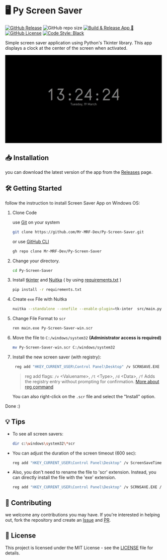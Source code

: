 # 🖥️ Py Screen Saver

[![GitHub Release](https://img.shields.io/github/v/release/Mr-MRF-Dev/Py-Screen-Saver)](https://github.com/Mr-MRF-Dev/Py-Screen-Saver/releases)
![GitHub repo size](https://img.shields.io/github/repo-size/Mr-MRF-Dev/Py-Screen-Saver)
[![Build & Release App 🚀](https://github.com/Mr-MRF-Dev/Py-Screen-Saver/actions/workflows/build.yml/badge.svg)](https://github.com/Mr-MRF-Dev/Py-Screen-Saver/actions/workflows/build.yml)
[![GitHub License](https://img.shields.io/github/license/Mr-MRF-Dev/Py-Screen-Saver)](/LICENSE)
[![Code Style: Black](https://img.shields.io/badge/code%20style-black-000000.svg)](https://github.com/psf/black)

Simple screen saver application using Python's Tkinter library. This app displays a clock at the center of the screen when activated.

![Screenshot](/images/screenshot.jpg)

## 📥 Installation

you can download the latest version of the app from the [Releases](https://github.com/Mr-MRF-Dev/Py-Screen-Saver/releases) page.

## 🛠 Getting Started

follow the instruction to install Screen Saver App on Windows OS:

1. Clone Code

    use [Git](https://git-scm.com/) on your system

    ```bash
    git clone https://github.com/Mr-MRF-Dev/Py-Screen-Saver.git
    ```

    or use [GitHub CLI](https://cli.github.com/)

    ```bash
    gh repo clone Mr-MRF-Dev/Py-Screen-Saver
    ```

2. Change your directory.

    ```bash
    cd Py-Screen-Saver
    ```

3. Install [tkinter](https://docs.python.org/3/library/tkinter.html) and [Nuitka](https://pypi.org/project/Nuitka/) ( by using [requirements.txt](https://pip.pypa.io/en/stable/reference/requirements-file-format/) )

    ```bash
    pip install -r requirements.txt
    ```

4. Create `exe` File with Nuitka

   ```bash
   nuitka --standalone --onefile --enable-plugin=tk-inter  src/main.py
   ```

5. Change File Format to `scr`

    ```bash
    ren main.exe Py-Screen-Saver-win.scr
    ```

6. Move the file to `C:/windows/system32` **(Administrator access is required)**

    ```bash
    mv Py-Screen-Saver-win.scr C:/windows/system32
    ```

7. Install the new screen saver (with registry):

    ```bash
     reg add "HKEY_CURRENT_USER\Control Panel\Desktop" /v SCRNSAVE.EXE /t REG_SZ /d C:\Windows\system32\Py-Screen-Saver-win.scr /f
    ```

    > reg add flags: `/v` \<Valuename\>, `/t` \<Type\>, `/d` \<Data\>, `/f` Adds the registry entry without prompting for confirmation.
    > [More about reg command](https://learn.microsoft.com/en-us/windows-server/administration/windows-commands/reg)

    You can also right-click on the `.scr` file and select the "Install" option.

Done :)

## 💡 Tips

- To see all screen savers:

    ```bash
    dir c:\windows\system32\*scr
    ```

- You can adjust the duration of the screen timeout (600 sec):

    ```bash
    reg add "HKEY_CURRENT_USER\Control Panel\Desktop" /v ScreenSaveTimeOut /t REG_SZ /d 600 /f
    ```

- Also, you don't need to rename the file to 'scr' extension. Instead, you can directly install the file with the 'exe' extension.

    ```bash
    reg add "HKEY_CURRENT_USER\Control Panel\Desktop" /v SCRNSAVE.EXE /t REG_SZ /d C:\Windows\system32\main.exe /f
    ```

## 🤝 Contributing

we welcome any contributions you may have. If you're interested in helping out, fork the repository and create an [Issue](https://github.com/Mr-MRF-Dev/Py-Screen-Saver/issues) and [PR](https://github.com/Mr-MRF-Dev/Py-Screen-Saver/pulls).

## 📄 License

This project is licensed under the MIT License - see the [LICENSE](/LICENSE) file for details.
